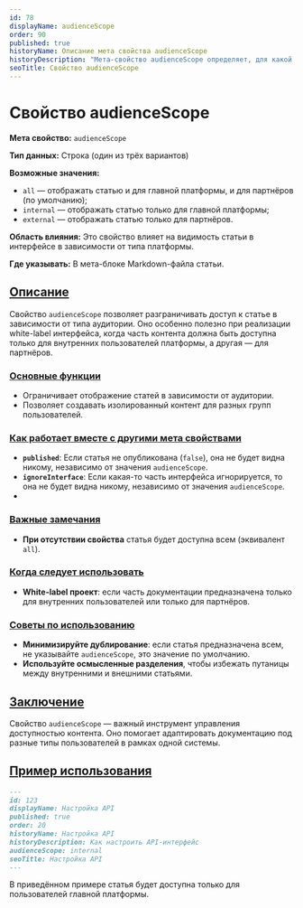 ```yaml
---
id: 78
displayName: audienceScope
order: 90
published: true
historyName: Описание мета свойства audienceScope
historyDescription: "Мета-свойство audienceScope определяет, для какой аудитории отображать статью: внутренней, внешней или обеим."
seoTitle: Свойство audienceScope
---
```


# Свойство audienceScope

**Мета свойство:** `audienceScope`

**Тип данных:** Строка (один из трёх вариантов)

**Возможные значения:**
- `all` — отображать статью и для главной платформы, и для партнёров (по умолчанию);
- `internal` — отображать статью только для главной платформы;
- `external` — отображать статью только для партнёров.

**Область влияния:**
Это свойство влияет на видимость статьи в интерфейсе в зависимости от типа платформы.

**Где указывать:** В мета-блоке Markdown-файла статьи.

## [Описание](description)

Свойство `audienceScope` позволяет разграничивать доступ к статье в зависимости от типа аудитории. Оно особенно полезно
при реализации white-label интерфейса, когда часть контента должна быть доступна только для внутренних пользователей
платформы, а другая — для партнёров.

### [Основные функции](basic-functions)

- Ограничивает отображение статей в зависимости от аудитории.
- Позволяет создавать изолированный контент для разных групп пользователей.

### [Как работает вместе с другими мета свойствами](with-other-properties)

- **`published`**: Если статья не опубликована (`false`), она не будет видна никому, независимо от значения `audienceScope`.
- **`ignoreInterface`**: Если какая-то часть интерфейса игнорируется, то она не будет видна никому, независимо от значения `audienceScope`.
- 

### [Важные замечания](notes)

- **При отсутствии свойства** статья будет доступна всем (эквивалент `all`).

### [Когда следует использовать](when-to-use)

- **White-label проект**: если часть документации предназначена только для внутренних пользователей или только для партнёров.

### [Советы по использованию](advice)

- **Минимизируйте дублирование**: если статья предназначена всем, не указывайте `audienceScope`, это значение по умолчанию.
- **Используйте осмысленные разделения**, чтобы избежать путаницы между внутренними и внешними статьями.

## [Заключение](conclusion)

Свойство `audienceScope` — важный инструмент управления доступностью контента. Оно помогает адаптировать документацию
под разные типы пользователей в рамках одной системы.

## [Пример использования](examples)

```md
---
id: 123
displayName: Настройка API
published: true
order: 20
historyName: Настройка API
historyDescription: Как настроить API-интерфейс
audienceScope: internal
seoTitle: Настройка API
---
```

В приведённом примере статья будет доступна только для пользователей главной платформы.

